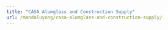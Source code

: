 ```yaml
---
title: "CASA Alumglass and Construction Supply"
url: /mandaluyong/casa-alumglass-and-construction-supply/
---
```

